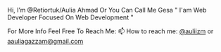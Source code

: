 Hi, 
I’m @Retiortuk/Aulia Ahmad Or You Can Call Me Gesa " I'am Web Developer Focused On Web Development " 

For More Info Feel Free To Reach Me:
📫 How to reach me: <a href="https://www.instagram.com/auliizm/">@auliizm</a> or <a href="mailto:aauliagazzam@gmail.com">aauliagazzam@gmail.com</a>
<!---
Retiortuk/Retiortuk is a ✨ special ✨ repository because its `README.md` (this file) appears on your GitHub profile.
You can click the Preview link to take a look at your changes.
--->
